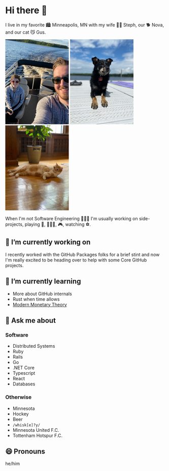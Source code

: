 # Hi there 👋

I live in my favorite 🏙 Minneapolis, MN with my wife 👩🏻 Steph, our 🐕 Nova, and our cat 😼 Gus.

![](https://github.com/jphenow/jphenow/raw/master/jon-steph.png) ![](https://github.com/jphenow/jphenow/raw/master/nova.png) ![](https://github.com/jphenow/jphenow/raw/master/gus.png)

When I'm not Software Engineering 👨🏻‍💻 I'm usually working on side-projects, playing 🏒, 🚴🏻‍♂️, 🎮, watching ⚽️.

## 🔭 I’m currently working on

I recently worked with the GitHub Packages folks for a brief stint and now I'm really excited to be heading over to help with some Core GitHub projects.

## 🌱 I’m currently learning

* More about GitHub internals
* Rust when time allows
* [Modern Monetary Theory](https://www.amazon.com/Deficit-Myth-Monetary-Peoples-Economy/dp/1541736184)

## 💬 Ask me about

### Software

* Distributed Systems
* Ruby
* Rails
* Go
* .NET Core
* Typescript
* React
* Databases

### Otherwise

* Minnesota
* Hockey
* Beer
* `/whisk[e]?y/`
* Minnesota United F.C.
* Tottenham Hotspur F.C.

## 😄 Pronouns

he/him
